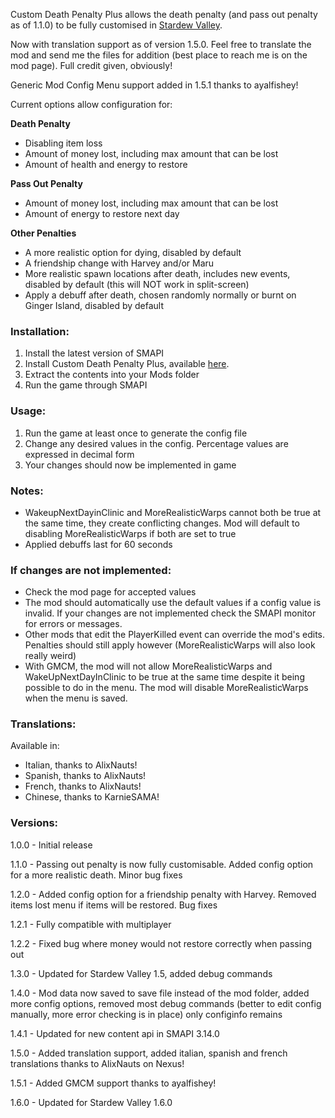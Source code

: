 
Custom Death Penalty Plus allows the death penalty (and pass out penalty as of 1.1.0) to be fully customised in [Stardew Valley](https://www.stardewvalley.net/).

Now with translation support as of version 1.5.0. Feel free to translate the mod and send me the files for addition (best place to reach me is on the mod page). Full credit given, obviously!

Generic Mod Config Menu support added in 1.5.1 thanks to ayalfishey!

Current options allow configuration for:

**Death Penalty**
- Disabling item loss
- Amount of money lost, including max amount that can be lost
- Amount of health and energy to restore


**Pass Out Penalty**
- Amount of money lost, including max amount that can be lost
- Amount of energy to restore next day

**Other Penalties**
- A more realistic option for dying, disabled by default
- A friendship change with Harvey and/or Maru
- More realistic spawn locations after death, includes new events, disabled by default (this will NOT work in split-screen)
- Apply a debuff after death, chosen randomly normally or burnt on Ginger Island, disabled by default

### Installation:
1. Install the latest version of SMAPI
2. Install Custom Death Penalty Plus, available [here](https://www.nexusmods.com/stardewvalley/mods/7069).
3. Extract the contents into your Mods folder
4. Run the game through SMAPI

### Usage:
1. Run the game at least once to generate the config file
2. Change any desired values in the config. Percentage values are expressed in decimal form
3. Your changes should now be implemented in game

### Notes:
- WakeupNextDayinClinic and MoreRealisticWarps cannot both be true at the same time, they create conflicting changes. Mod will default to disabling MoreRealisticWarps if both are set to true
- Applied debuffs last for 60 seconds

### If changes are not implemented:
 - Check the mod page for accepted values
 - The mod should automatically use the default values if a config value is invalid. If your changes are not implemented check the SMAPI monitor for errors or messages.
 - Other mods that edit the PlayerKilled event can override the mod's edits. Penalties should still apply however (MoreRealisticWarps will also look really weird)
 - With GMCM, the mod will not allow MoreRealisticWarps and WakeUpNextDayInClinic to be true at the same time despite it being possible to do in the menu. The mod will disable MoreRealisticWarps when the menu is saved.

### Translations:
Available in:
- Italian, thanks to AlixNauts!
- Spanish, thanks to AlixNauts!
- French, thanks to AlixNauts!
- Chinese, thanks to KarnieSAMA!

### Versions:
1.0.0 - Initial release

1.1.0 - Passing out penalty is now fully customisable. Added config option for a more realistic death. Minor bug fixes

1.2.0 - Added config option for a friendship penalty with Harvey. Removed items lost menu if items will be restored. Bug fixes

1.2.1 - Fully compatible with multiplayer

1.2.2 - Fixed bug where money would not restore correctly when passing out

1.3.0 - Updated for Stardew Valley 1.5, added debug commands

1.4.0 - Mod data now saved to save file instead of the mod folder, added more config options, removed most debug commands (better to edit config manually, more error checking is in place) only configinfo remains

1.4.1 - Updated for new content api in SMAPI 3.14.0

1.5.0 - Added translation support, added italian, spanish and french translations thanks to AlixNauts on Nexus!

1.5.1 - Added GMCM support thanks to ayalfishey!

1.6.0 - Updated for Stardew Valley 1.6.0


